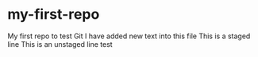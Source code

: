 # my-first-repo

My first repo to test Git
I have added new text into this file
This is a staged line
This is an unstaged line
test
